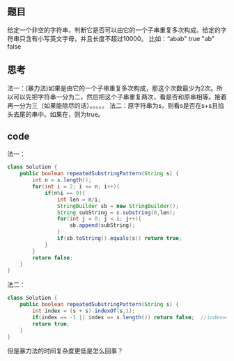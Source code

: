 ## 题目
给定一个非空的字符串，判断它是否可以由它的一个子串重复多次构成。给定的字符串只含有小写英文字母，并且长度不超过10000。
比如：“abab" true    "ab" false

## 思考
法一：(暴力法)如果是由它的一个子串重复多次构成，那这个次数最少为2次。所以可以先把字符串一分为二，然后把这个子串重复两次，看是否和原串相等。接着再一分为三（如果能除尽的话）。。。。。
法二：原字符串为s，则看s是否在s+s且掐头去尾的串中。如果在，则为true。

## code
法一：
```java
class Solution {
    public boolean repeatedSubstringPattern(String s) {
        int n = s.length();
        for(int i = 2; i <= n; i++){
            if(n%i == 0){
                int len = n/i;
                StringBuilder sb = new StringBuilder();
                String subString = s.substring(0,len);
                for(int j = 0; j < i; j++){
                    sb.append(subString);
                }
                if(sb.toString().equals(s)) return true;
            }
        }
        return false;
    }
}
```
法二：
```java
class Solution {
    public boolean repeatedSubstringPattern(String s) {
        int index = (s + s).indexOf(s,1);
        if(index == -1 || index == s.length()) return false;  //index==s.length()表示是从接上来的那个字符串开始的
        return true;
    }
}
```
但是暴力法的时间复杂度更低是怎么回事？
